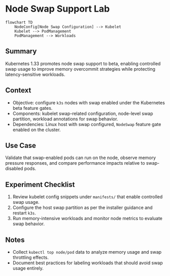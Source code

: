 # Node Swap Support Lab

```mermaid
flowchart TD
    NodeConfig[Node Swap Configuration] --> Kubelet
    Kubelet --> PodManagement
    PodManagement --> Workloads
```

## Summary

Kubernetes 1.33 promotes node swap support to beta, enabling controlled swap usage to improve memory overcommit strategies while protecting latency-sensitive workloads.

## Context

- Objective: configure `k3s` nodes with swap enabled under the Kubernetes beta feature gates.
- Components: kubelet swap-related configuration, node-level swap partition, workload annotations for swap behavior.
- Dependencies: Linux host with swap configured, `NodeSwap` feature gate enabled on the cluster.

## Use Case

Validate that swap-enabled pods can run on the node, observe memory pressure responses, and compare performance impacts relative to swap-disabled pods.

## Experiment Checklist

1. Review kubelet config snippets under `manifests/` that enable controlled swap usage.
2. Configure the host swap partition as per the installer guidance and restart `k3s`.
3. Run memory-intensive workloads and monitor node metrics to evaluate swap behavior.

## Notes

- Collect `kubectl top node/pod` data to analyze memory usage and swap throttling effects.
- Document best practices for labeling workloads that should avoid swap usage entirely.

